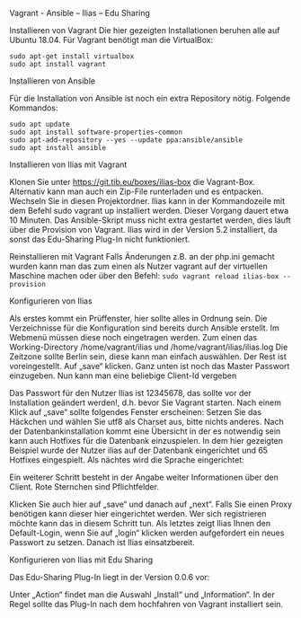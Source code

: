 Vagrant - Ansible – Ilias – Edu Sharing


Installieren von Vagrant
Die hier gezeigten Installationen beruhen alle auf Ubuntu 18.04. 
Für Vagrant benötigt man die VirtualBox:

```
sudo apt-get install virtualbox
sudo apt install vagrant
```


Installieren von Ansible

Für die Installation von Ansible ist noch ein extra Repository nötig.
Folgende Kommandos:

```
sudo apt update
sudo apt install software-properties-common
sudo apt-add-repository --yes --update ppa:ansible/ansible 
sudo apt install ansible
```


Installieren von Ilias mit Vagrant

Klonen Sie unter https://git.tib.eu/boxes/ilias-box die Vagrant-Box. Alternativ kann man auch ein Zip-File runterladen und es entpacken. Wechseln Sie in diesen Projektordner.
Ilias kann in der Kommandozeile mit dem Befehl sudo vagrant up installiert werden. Dieser Vorgang dauert etwa 10 Minuten. Das Ansible-Skript muss nicht extra gestartet werden, dies läuft über die Provision von Vagrant. Ilias wird in der Version 5.2 installiert, da sonst das Edu-Sharing Plug-In nicht funktioniert.


Reinstallieren mit Vagrant
Falls Änderungen z.B. an der php.ini gemacht wurden kann man das zum einen als Nutzer vagrant auf der virtuellen Maschine machen oder über den Befehl:
`sudo vagrant reload ilias-box --provision`

Konfigurieren von Ilias

Als erstes kommt ein Prüffenster, hier sollte alles in Ordnung sein.
Die Verzeichnisse für die Konfiguration sind bereits durch Ansible erstellt. Im Webmenü müssen diese noch eingetragen werden. Zum einen das Working-Directory /home/vagrant/ilias und /home/vagrant/ilias/ilias.log
Die Zeitzone sollte Berlin sein, diese kann man einfach auswählen. Der Rest ist voreingestellt. Auf „save“ klicken. Ganz unten ist noch das Master Passwort einzugeben.
Nun kann man eine beliebige Client-Id vergeben

Das Passwort für den Nutzer Ilias ist 12345678, das sollte vor der Installation geändert werden!, d.h. bevor Sie Vagrant starten.
Nach einem Klick auf „save“ sollte folgendes Fenster erscheinen:
Setzen Sie das Häckchen und wählen Sie utf8 als Charset aus, bitte nichts anderes.
Nach der Datenbankinstallation kommt eine Übersicht in der es notwendig sein kann auch Hotfixes für die Datenbank einzuspielen.
In dem hier gezeigten Beispiel wurde der Nutzer ilias auf der Datenbank eingerichtet und 65 Hotfixes eingespielt.
Als nächtes wird die Sprache eingerichtet:

Ein weiterer Schritt besteht in der Angabe weiter Informationen über den Client. Rote Sternchen sind Pflichtfelder. 

Klicken Sie auch hier auf „save“ und danach auf „next“.
Falls Sie einen Proxy benötigen kann dieser hier eingerichtet werden.
Wer sich registrieren möchte kann das in diesem Schritt tun.
Als letztes zeigt Ilias Ihnen den Default-Login, wenn Sie auf „login“ klicken werden aufgefordert ein neues Passwort zu setzen.
Danach ist Ilias einsatzbereit.

Konfigurieren von Ilias mit Edu Sharing

Das Edu-Sharing Plug-In liegt in der Version 0.0.6 vor:

Unter „Action“ findet man die Auswahl „Install“ und „Information“. In der Regel sollte das Plug-In nach dem hochfahren von Vagrant installiert sein. 